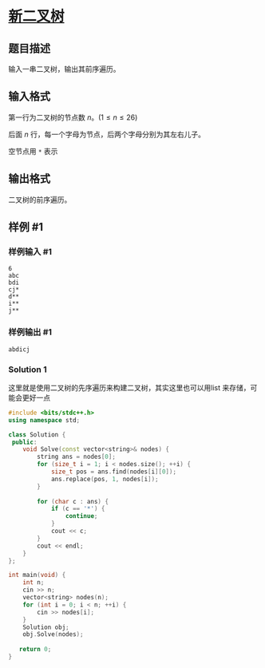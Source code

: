 # [新二叉树](https://www.luogu.com.cn/problem/P1305)

## 题目描述

输入一串二叉树，输出其前序遍历。

## 输入格式

第一行为二叉树的节点数 $n$。($1 \leq n \leq 26$)

后面 $n$ 行，每一个字母为节点，后两个字母分别为其左右儿子。

空节点用 `*` 表示

## 输出格式

二叉树的前序遍历。

## 样例 #1

### 样例输入 #1

```
6
abc
bdi
cj*
d**
i**
j**
```

### 样例输出 #1

```
abdicj
```



### Solution 1

这里就是使用二叉树的先序遍历来构建二叉树，其实这里也可以用list 来存储，可能会更好一点

````c++
#include <bits/stdc++.h>
using namespace std;

class Solution {
 public:
	void Solve(const vector<string>& nodes) {
		string ans = nodes[0];
		for (size_t i = 1; i < nodes.size(); ++i) {
			size_t pos = ans.find(nodes[i][0]);
			ans.replace(pos, 1, nodes[i]);
		}
		
		for (char c : ans) {
			if (c == '*') {
				continue;
			}
			cout << c;
		}
		cout << endl;
	}
};

int main(void) {
   	int n;
	cin >> n;
	vector<string> nodes(n);
	for (int i = 0; i < n; ++i) {
		cin >> nodes[i];
	}
	Solution obj;
	obj.Solve(nodes);
	
   return 0;
}
````




